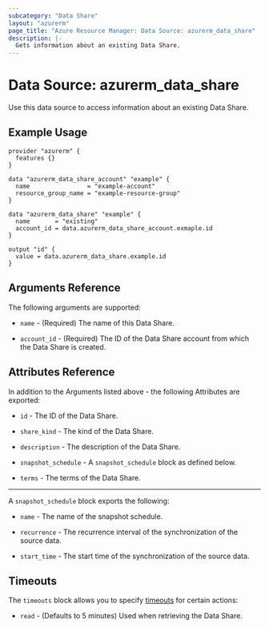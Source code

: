 ```yaml
---
subcategory: "Data Share"
layout: "azurerm"
page_title: "Azure Resource Manager: Data Source: azurerm_data_share"
description: |-
  Gets information about an existing Data Share.
---
```


# Data Source: azurerm_data_share

Use this data source to access information about an existing Data Share.

## Example Usage

```hcl
provider "azurerm" {
  features {}
}

data "azurerm_data_share_account" "example" {
  name                = "example-account"
  resource_group_name = "example-resource-group"
}

data "azurerm_data_share" "example" {
  name       = "existing"
  account_id = data.azurerm_data_share_account.exmaple.id
}

output "id" {
  value = data.azurerm_data_share.example.id
}
```

## Arguments Reference

The following arguments are supported:

* `name` - (Required) The name of this Data Share.

* `account_id` - (Required) The ID of the Data Share account from which the Data Share is created.

## Attributes Reference

In addition to the Arguments listed above - the following Attributes are exported: 

* `id` - The ID of the Data Share.

* `share_kind` - The kind of the Data Share.

* `description` - The description of the Data Share.

* `snapshot_schedule` - A `snapshot_schedule` block as defined below.

* `terms` - The terms of the Data Share.

---

A `snapshot_schedule` block exports the following:

* `name` - The name of the snapshot schedule.

* `recurrence` - The recurrence interval of the synchronization of the source data.

* `start_time` - The start time of the synchronization of the source data.

## Timeouts

The `timeouts` block allows you to specify [timeouts](https://www.terraform.io/docs/configuration/resources.html#timeouts) for certain actions:

* `read` - (Defaults to 5 minutes) Used when retrieving the Data Share.
